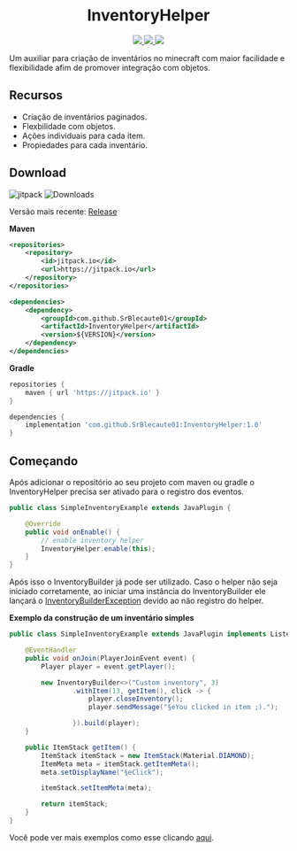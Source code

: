 <h1 align="center">InventoryHelper</h1>

<p align="center">
    <a href="https://jitpack.io/#SrBlecaute01/InventoryHelper" alt="Downloads">
        <img src=https://img.shields.io/jitpack/v/github/SrBlecaute01/InventoryHelper?label=Snapshots&color=lime_green/>
    </a>
    <a href="" alt="Downloads">
        <img src=https://img.shields.io/github/downloads/SrBlecaute01/InventoryHelper/total?color=lime_green/>
    </a>
    <a href="" alt="Codacy">
        <img src="https://app.codacy.com/project/badge/Grade/7062d74db06d4935a5e69a7a539e4116"/>
    </a>
</p>

Um auxiliar para criação de inventários no minecraft com maior facilidade 
e flexibilidade  afim de promover integração com objetos.

## Recursos

- Criação de inventários paginados.
- Flexbilidade com objetos.
- Ações individuais para cada item.
- Propiedades para cada inventário.

## Download
![jitpack](https://img.shields.io/jitpack/v/github/SrBlecaute01/InventoryHelper?label=Snapshots&color=lime_green)
![Downloads](https://img.shields.io/github/downloads/SrBlecaute01/InventoryHelper/total?color=lime_green)

Versão mais recente: [Release](https://github.com/SrBlecaute01/InventoryHelper/releases/latest)

**Maven**
```xml
<repositories>
    <repository>
        <id>jitpack.io</id>
        <url>https://jitpack.io</url>
    </repository>
</repositories>

<dependencies>
    <dependency>
        <groupId>com.github.SrBlecaute01</groupId>
        <artifactId>InventoryHelper</artifactId>
        <version>${VERSION}</version>
    </dependency>
</dependencies>
```

**Gradle**
```gradle
repositories {
    maven { url 'https://jitpack.io' }
}

dependencies {
    implementation 'com.github.SrBlecaute01:InventoryHelper:1.0'
}
```

## Começando

Após adicionar o repositório ao seu projeto com maven ou gradle
o InventoryHelper precisa ser ativado para o registro dos eventos.

```java
public class SimpleInventoryExample extends JavaPlugin {

    @Override
    public void onEnable() {
        // enable inventory helper
        InventoryHelper.enable(this);
    }
}
```

Após isso o InventoryBuilder já pode ser utilizado. Caso o helper não seja iniciado corretamente,
ao iniciar uma instância do InventoryBuilder ele lançará o [InventoryBuilderException](https://github.com/SrBlecaute01/InventoryHelper/blob/master/src/main/java/br/com/blecaute/inventory/exception/InventoryBuilderException.java)
devido ao não registro do helper.

**Exemplo da construção de um inventário simples**

```java
public class SimpleInventoryExample extends JavaPlugin implements Listener {

    @EventHandler
    public void onJoin(PlayerJoinEvent event) {
        Player player = event.getPlayer();

        new InventoryBuilder<>("Custom inventory", 3)
                .withItem(13, getItem(), click -> {
                    player.closeInventory();
                    player.sendMessage("§eYou clicked in item ;).");

                }).build(player);
    }

    public ItemStack getItem() {
        ItemStack itemStack = new ItemStack(Material.DIAMOND);
        ItemMeta meta = itemStack.getItemMeta();
        meta.setDisplayName("§eClick");

        itemStack.setItemMeta(meta);

        return itemStack;
    }
}
```
Você pode ver mais exemplos como esse clicando [aqui](https://github.com/SrBlecaute01/InventoryHelper/tree/master/src/examples/java).
